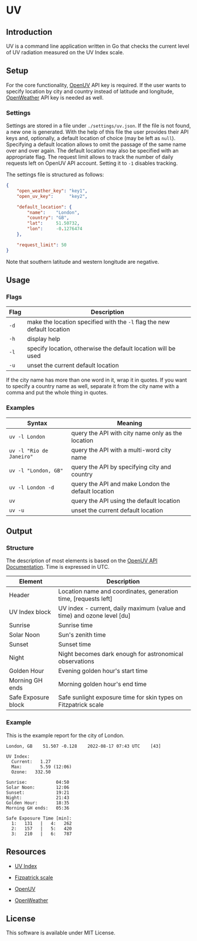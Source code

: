 # UV

## Introduction

UV is a command line application written in Go that checks the current level of UV radiation measured on the UV Index scale.

## Setup

For the core functionality, [OpenUV](https://www.openuv.io/) API key is required. If the user wants to specify location by city and country instead of latitude and longitude, [OpenWeather](https://openweathermap.org/) API key is needed as well.

### Settings

Settings are stored in a file under `./settings/uv.json`. If the file is not found, a new one is generated. With the help of this file the user provides their API keys and, optionally, a default location of choice (may be left as `null`). Specifying a default location allows to omit the passage of the same name over and over again. The default location may also be specified with an appropriate flag. The request limit allows to track the number of daily requests left on OpenUV API account. Setting it to `-1` disables tracking.

The settings file is structured as follows:

```json
{
    "open_weather_key": "key1",
    "open_uv_key":      "key2",

    "default_location": {
        "name":    "London",
        "country": "GB",
        "lat":     51.50732,
        "lon":     -0.1276474
    },

    "request_limit": 50
}
```

Note that southern latitude and western longitude are negative.

## Usage

### Flags

| Flag | Description                                                             |
|------|-------------------------------------------------------------------------|
| `-d` | make the location specified with the `-l` flag the new default location |
| `-h` | display help                                                            |
| `-l` | specify location, otherwise the default location will be used           |
| `-u` | unset the current default location                                      |

If the city name has more than one word in it, wrap it in quotes. If you want to specify a country name as well, separate it from the city name with a comma and put the whole thing in quotes.

### Examples

| Syntax                   | Meaning                                            |
|--------------------------|----------------------------------------------------|
| `uv -l London`           | query the API with city name only as the location  |
| `uv -l "Rio de Janeiro"` | query the API with a multi-word city name          |
| `uv -l "London, GB"`     | query the API by specifying city and country       |
| `uv -l London -d`        | query the API and make London the default location |
| `uv`                     | query the API using the default location           |
| `uv -u`                  | unset the current default location                 |

## Output

### Structure

The description of most elements is based on the [OpenUV API Documentation](https://www.openuv.io/uvindex). Time is expressed in UTC.

| Element             | Description                                                               |
|---------------------|---------------------------------------------------------------------------|
| Header              | Location name and coordinates, generation time, [requests left]           |
| UV Index block      | UV index - current, daily maximum (value and time) and ozone level \[du\] |
| Sunrise             | Sunrise time                                                              |
| Solar Noon          | Sun's zenith time                                                         |
| Sunset              | Sunset time                                                               |
| Night               | Night becomes dark enough for astronomical observations                   |
| Golden Hour         | Evening golden hour's start time                                          |
| Morning GH ends     | Morning golden hour's end time                                            |
| Safe Exposure block | Safe sunlight exposure time for skin types on Fitzpatrick scale           |

### Example 

This is the example report for the city of London.

```
London, GB    51.507 -0.128    2022-08-17 07:43 UTC    [43]

UV Index:
  Current:   1.27
  Max:       5.59 (12:06)
  Ozone:   332.50

Sunrise:           04:50
Solar Noon:        12:06
Sunset:            19:21
Night:             21:43
Golden Hour:       18:35
Morning GH ends:   05:36

Safe Exposure Time [min]:
  1:   131   |   4:   262
  2:   157   |   5:   420
  3:   210   |   6:   787
```

## Resources

* [UV Index](https://en.wikipedia.org/wiki/Ultraviolet_index)
* [Fizpatrick scale](https://en.wikipedia.org/wiki/Fitzpatrick_scale)

* [OpenUV](https://www.openuv.io/)
* [OpenWeather](https://openweathermap.org/)

## License

This software is available under MIT License.
